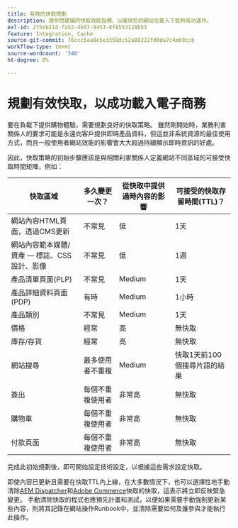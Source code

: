 ```yaml
---
title: 有效的快取規劃
description: 請參閱建議的快取效能指標，以確保您的網站在載入下能夠成功運作。
exl-id: 275eb21d-fa52-4b97-9453-8f8553128b53
feature: Integration, Cache
source-git-commit: 76ccc5aa8e5e3358dc52a88222fd0da7c4eb9ccb
workflow-type: tm+mt
source-wordcount: '348'
ht-degree: 0%

---
```


# 規劃有效快取，以成功載入電子商務

要在負載下提供購物體驗，需要規劃良好的快取策略。 雖然剛開始時，業務利害關係人的要求可能是永遠向客戶提供即時產品資料，但這並非系統資源的最佳使用方式，而且一般使用者網站效能的影響會大大超過持續顯示即時資訊的好處。

因此，快取策略的初始步驟應該是與相關利害關係人定義網站不同區域的可接受快取時間矩陣，例如：

| 快取區域 | 多久變更一次？ | 從快取中提供過時內容的影響 | 可接受的快取存留時間(TTL)？ |
|---------------------------------------------------------------|--------------------|-------------------------------------------|-----------------------------------------------------|
| 網站內容HTML頁面，透過CMS更新 | 不常見 | 低 | 1天 |
| 網站內容範本媒體/資產 — 標誌、CSS設計、影像 | 不常見 | 低 | 1週 |
| 產品清單頁面(PLP) | 不常見 | Medium | 1天 |
| 產品詳細資料頁面(PDP) | 有時 | Medium | 1小時 |
| 產品類別 | 不常見 | Medium | 1天 |
| 價格 | 經常 | 高 | 無快取 |
| 庫存/存貨 | 經常 | 高 | 無快取 |
| 網站搜尋 | 最多使用者不重複 | Medium | 快取1天前100個搜尋片語的結果 |
| 簽出 | 每個不重複使用者 | 非常高 | 無快取 |
| 購物車 | 每個不重複使用者 | 非常高 | 無快取 |
| 付款頁面 | 每個不重複使用者 | 非常高 | 無快取 |

完成此初始規劃後，即可開始設定技術設定，以根據這些需求設定快取。

即使內容已更新且需要在快取TTL內上線，在大多數情況下，也可以選擇性地手動清除[AEM Dispatcher](https://experienceleague.adobe.com/docs/experience-manager-dispatcher/using/configuring/page-invalidate.html?lang=en)和[Adobe Commerce](../configuration//cli/manage-cache.md#clean-and-flush-cache-types)快取的快取，這表示將立即反映緊急變更。 手動清除快取的程式也應預先計畫和測試，以便如果需要手動強制更新某些內容，則將其記錄在網站操作Runbook中，並清除需要如何及誰參與才能執行此操作。
